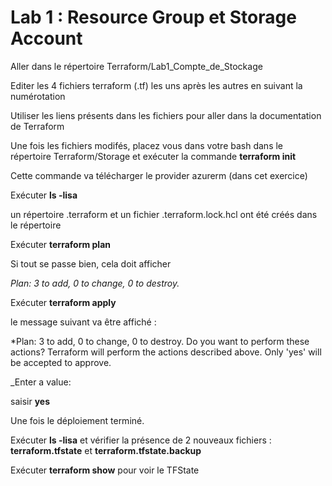 # Lab 1 : Resource Group et Storage Account

Aller dans le répertoire Terraform/Lab1_Compte_de_Stockage

Editer les 4 fichiers terraform (.tf) les uns après les autres en suivant la numérotation

Utiliser les liens présents dans les fichiers pour aller dans la documentation de Terraform

Une fois les fichiers modifés, placez vous dans votre bash dans le répertoire Terraform/Storage et exécuter la commande **terraform init** 

Cette commande va télécharger le provider azurerm (dans cet exercice)

Exécuter **ls -lisa**

un répertoire .terraform et un fichier .terraform.lock.hcl ont été créés dans le répertoire

Exécuter **terraform plan**

Si tout se passe bien, cela doit afficher

_Plan: 3 to add, 0 to change, 0 to destroy._ 

Exécuter **terraform apply** 

le message suivant va être affiché :

*Plan: 3 to add, 0 to change, 0 to destroy.
 Do you want to perform these actions?
  Terraform will perform the actions described above.
  Only 'yes' will be accepted to approve.

  _Enter a value:

  saisir **yes**

  Une fois le déploiement terminé. 

  Exécuter **ls -lisa** et vérifier la présence de 2 nouveaux fichiers : **terraform.tfstate** et **terraform.tfstate.backup**

  Exécuter **terraform show** pour voir le TFState
  